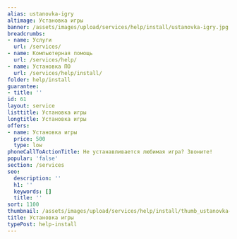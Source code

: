 ```yaml
---
alias: ustanovka-igry
altimage: Установка игры
banner: /assets/images/upload/services/help/install/ustanovka-igry.jpg
breadcrumbs:
- name: Услуги
  url: /services/
- name: Компьютерная помощь
  url: /services/help/
- name: Установка ПО
  url: /services/help/install/
folder: help/install
guarantee:
- title: ''
id: 61
layout: service
listtitle: Установка игры
longtitle: Установка игры
offers:
- name: Установка игры
  price: 500
  type: low
phoneCallToActionTitle: Не устанавливается любимая игра? Звоните!
popular: 'false'
section: /services
seo:
  description: ''
  h1: ''
  keywords: []
  title: ''
sort: 1100
thumbnail: /assets/images/upload/services/help/install/thumb_ustanovka-igry.jpg
title: Установка игры
typePost: help-install
---
```

